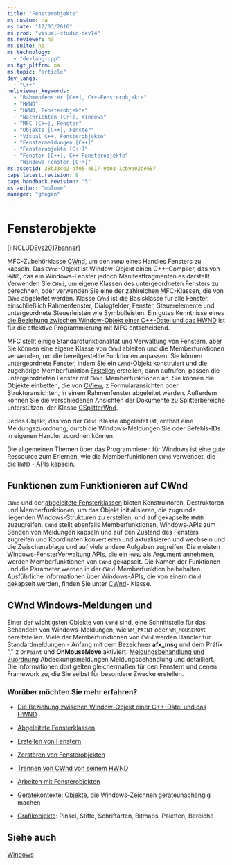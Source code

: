 ```yaml
---
title: "Fensterobjekte"
ms.custom: na
ms.date: "12/03/2016"
ms.prod: "visual-studio-dev14"
ms.reviewer: na
ms.suite: na
ms.technology: 
  - "devlang-cpp"
ms.tgt_pltfrm: na
ms.topic: "article"
dev_langs: 
  - "C++"
helpviewer_keywords: 
  - "Rahmenfenster [C++], C++-Fensterobjekte"
  - "HWND"
  - "HWND, Fensterobjekte"
  - "Nachrichten [C++], Windows"
  - "MFC [C++], Fenster"
  - "Objekte [C++], Fenster"
  - "Visual C++, Fensterobjekte"
  - "Fenstermeldungen [C++]"
  - "Fensterobjekte [C++]"
  - "Fenster [C++], C++-Fensterobjekte"
  - "Windows-Fenster [C++]"
ms.assetid: 28b33ce2-af05-4617-9d03-1cb9a02be687
caps.latest.revision: 9
caps.handback.revision: "5"
ms.author: "mblome"
manager: "ghogen"
---
```

# Fensterobjekte
[!INCLUDE[vs2017banner](../assembler/inline/includes/vs2017banner.md)]

MFC\-Zubehörklasse [CWnd](../mfc/reference/cwnd-class.md), um den `HWND` eines Handles Fensters zu kapseln.  Das `CWnd`\-Objekt ist Window\-Objekt einen C\+\+\-Compiler, das von `HWND`, das ein Windows\-Fenster jedoch Manifestfragmenten es darstellt.  Verwenden Sie `CWnd`, um eigene Klassen des untergeordneten Fensters zu berechnen, oder verwenden Sie eine der zahlreichen MFC\-Klassen, die von `CWnd` abgeleitet werden.  Klasse `CWnd` ist die Basisklasse für alle Fenster, einschließlich Rahmenfenster, Dialogfelder, Fenster, Steuerelemente und untergeordnete Steuerleisten wie Symbolleisten.  Ein gutes Kenntnisse eines [die Beziehung zwischen Window\-Objekt einer C\+\+\-Datei und das HWND](../mfc/relationship-between-a-cpp-window-object-and-an-hwnd.md) ist für die effektive Programmierung mit MFC entscheidend.  
  
 MFC stellt einige Standardfunktionalität und Verwaltung von Fenstern, aber Sie können eine eigene Klasse von `CWnd` ableiten und die Memberfunktionen verwenden, um die bereitgestellte Funktionen anpassen.  Sie können untergeordnete Fenster, indem Sie ein `CWnd`\-Objekt konstruiert und die zugehörige Memberfunktion [Erstellen](../Topic/CWnd::Create.md) erstellen, dann aufrufen, passen die untergeordneten Fenster mit `CWnd`\-Memberfunktionen an.  Sie können die Objekte einbetten, die von [CView](../mfc/reference/cview-class.md), z Formularansichten oder Strukturansichten, in einem Rahmenfenster abgeleitet werden.  Außerdem können Sie die verschiedenen Ansichten der Dokumente zu Splitterbereiche unterstützen, der Klasse [CSplitterWnd](../mfc/reference/csplitterwnd-class.md).  
  
 Jedes Objekt, das von der `CWnd`\-Klasse abgeleitet ist, enthält eine Meldungszuordnung, durch die Windows\-Meldungen Sie oder Befehls\-IDs in eigenen Handler zuordnen können.  
  
 Die allgemeinen Themen über das Programmieren für Windows ist eine gute Ressource zum Erlernen, wie die Memberfunktionen `CWnd` verwendet, die die `HWND` \- APIs kapseln.  
  
## Funktionen zum Funktionieren auf CWnd  
 `CWnd` und der [abgeleitete Fensterklassen](../mfc/derived-window-classes.md) bieten Konstruktoren, Destruktoren und Memberfunktionen, um das Objekt initialisieren, die zugrunde liegenden Windows\-Strukturen zu erstellen, und auf gekapselte `HWND` zuzugreifen.  `CWnd` stellt ebenfalls Memberfunktionen, Windows\-APIs zum Senden von Meldungen kapseln und auf den Zustand des Fensters zugreifen und Koordinaten konvertieren und aktualisieren und wechseln und die Zwischenablage und auf viele andere Aufgaben zugreifen.  Die meisten Windows\-FensterVerwaltung APIs, die ein `HWND` als Argument annehmen, werden Memberfunktionen von `CWnd` gekapselt.  Die Namen der Funktionen und die Parameter werden in der `CWnd`\-Memberfunktion beibehalten.  Ausführliche Informationen über Windows\-APIs, die von einem `CWnd` gekapselt werden, finden Sie unter [CWnd](../mfc/reference/cwnd-class.md)\- Klasse.  
  
## CWnd Windows\-Meldungen und  
 Einer der wichtigsten Objekte von `CWnd` sind, eine Schnittstelle für das Behandeln von Windows\-Meldungen, wie `WM_PAINT` oder `WM_MOUSEMOVE` bereitstellen.  Viele der Memberfunktionen von `CWnd` werden Handler für Standardmeldungen \- Anfang mit dem Bezeichner **afx\_msg** und dem Präfix "," z `OnPaint` und **OnMouseMove** aktiviert.  [Meldungsbehandlung und Zuordnung](../mfc/message-handling-and-mapping.md) Abdeckungsmeldungen Meldungsbehandlung und detailliert.  Die Informationen dort gelten gleichermaßen für den Fenstern und denen Framework zu, die Sie selbst für besondere Zwecke erstellen.  
  
### Worüber möchten Sie mehr erfahren?  
  
-   [Die Beziehung zwischen Window\-Objekt einer C\+\+\-Datei und das HWND](../mfc/relationship-between-a-cpp-window-object-and-an-hwnd.md)  
  
-   [Abgeleitete Fensterklassen](../mfc/derived-window-classes.md)  
  
-   [Erstellen von Fenstern](../mfc/creating-windows.md)  
  
-   [Zerstören von Fensterobjekten](../mfc/destroying-window-objects.md)  
  
-   [Trennen von CWnd von seinem HWND](../mfc/detaching-a-cwnd-from-its-hwnd.md)  
  
-   [Arbeiten mit Fensterobjekten](../mfc/working-with-window-objects.md)  
  
-   [Gerätekontexte](../mfc/device-contexts.md): Objekte, die Windows\-Zeichnen geräteunabhängig machen  
  
-   [Grafikobjekte](../mfc/graphic-objects.md): Pinsel, Stifte, Schriftarten, Bitmaps, Paletten, Bereiche  
  
## Siehe auch  
 [Windows](../mfc/windows.md)